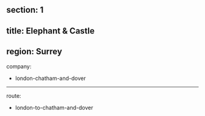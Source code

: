 section: 1
----
title: Elephant & Castle
----
region: Surrey
----
company:
- london-chatham-and-dover
----
route:
- london-to-chatham-and-dover
